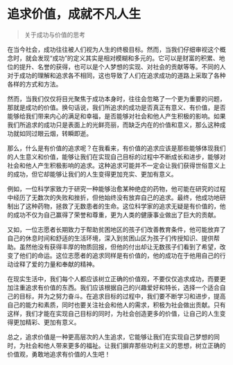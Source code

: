 # 追求价值，成就不凡人生
> 关于成功与价值的思考

在当今社会，成功往往被人们视为人生的终极目标。然而，当我们仔细审视这个概念时，就会发现“成功”的定义其实是相对模糊和多元的。它可以是财富的积累、地位的提升、名誉的获得，也可以是个人梦想的实现、对社会的贡献等等。不同的人对于成功的理解和追求各不相同，这也导致了人们在追求成功的道路上采取了各种各样的方式和方法。

然而，当我们仅仅将目光聚焦于成功本身时，往往会忽略了一个更为重要的问题，那就是成功的价值。换句话说，我们所追求的成功是否真正有意义、有价值，是否能够给我们带来内心的满足和幸福，是否能够对社会和他人产生积极的影响。如果我们所追求的成功只是表面上的光鲜亮丽，而缺乏内在的价值和意义，那么这种成功就如同过眼云烟，转瞬即逝。

那么，什么是有价值的追求呢？在我看来，有价值的追求应该是那些能够体现我们的人生意义和价值，能够让我们在实现自己目标的过程中不断成长和进步，能够对社会和他人产生积极影响的追求。这种追求可能并不一定会让我们获得世俗意义上的成功，但它却能够让我们的人生变得更加充实、更加有意义。

例如，一位科学家致力于研究一种能够治愈某种绝症的药物，他可能在研究的过程中经历了无数次的失败和挫折，但他始终没有放弃自己的追求。最终，他成功地研制出了这种药物，拯救了无数患者的生命。这位科学家的追求无疑是有价值的，他的成功不仅为自己赢得了荣誉和尊重，更为人类的健康事业做出了巨大的贡献。

又如，一位志愿者长期致力于帮助贫困地区的孩子们改善教育条件，他可能放弃了自己的休息时间和舒适的生活环境，深入到贫困山区为孩子们传授知识、提供帮助。虽然他没有获得丰厚的物质回报，但他的付出却让无数孩子们看到了希望，改变了他们的命运。这位志愿者的追求同样是有价值的，他的成功在于他用自己的行动诠释了爱的力量和奉献的精神。

在现实生活中，我们每个人都应该树立正确的价值观，不要仅仅追求成功，而要更加注重追求有价值的东西。我们应该根据自己的兴趣爱好和特长，选择一个适合自己的目标，并为之努力奋斗。在追求目标的过程中，我们要不断学习和进步，提高自己的能力和素质，同时也要关注社会和他人的需求，积极为社会做出贡献。只有这样，我们才能在实现自己目标的同时，为社会创造更多的价值，让自己的人生变得更加精彩、更加有意义。

总之，追求价值是一种更高层次的人生追求，它能够让我们在实现自己梦想的同时，为社会和他人带来更多的福祉。让我们摒弃那些功利主义的思想，树立正确的价值观，勇敢地追求有价值的人生吧！